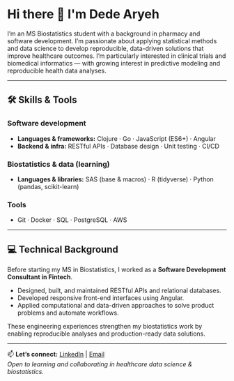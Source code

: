 # Hi there 👋 I'm Dede Aryeh
<!--
**MS Biostatistics student • Pharmacist • Software Developer**
-->

I’m an MS Biostatistics student with a background in pharmacy and software development. I’m passionate about applying statistical methods and data science to develop reproducible, data-driven solutions that improve healthcare outcomes. I’m particularly interested in clinical trials and biomedical informatics — with growing interest in predictive modeling and reproducible health data analyses.

---

## 🛠️ Skills & Tools

### Software development
- **Languages & frameworks:** Clojure · Go · JavaScript (ES6+) · Angular  
- **Backend & infra:** RESTful APIs · Database design · Unit testing · CI/CD

### Biostatistics & data (learning)
- **Languages & libraries:** SAS (base & macros) · R (tidyverse) · Python (pandas, scikit-learn)
<!--
- **Methods:** regression · survival analysis · experimental design -->

### Tools
- Git · Docker · SQL · PostgreSQL · AWS

---

## 💻 Technical Background
Before starting my MS in Biostatistics, I worked as a **Software Development Consultant in Fintech**.  
- Designed, built, and maintained RESTful APIs and relational databases.  
- Developed responsive front-end interfaces using Angular.  
- Applied computational and data-driven approaches to solve product problems and automate workflows.

These engineering experiences strengthen my biostatistics work by enabling reproducible analyses and production-ready data solutions.
<!--
---


## 📌 Featured Projects
- 🧪 [Survival Analysis Case Study](link)  
- 📊 [Nevada Public Health Data Exploration](link)  
- 💊 [Clinical Trial Data Simulation & Analysis](link)  
- 📈 [Predictive Modeling for Patient Outcomes](link)
-->

---

📫 **Let’s connect:** [LinkedIn](https://www.linkedin.com/in/dede-aryeh/) | [Email](dedearyeh200@gmail.com)  
*Open to learning and collaborating in healthcare data science & biostatistics.*

 
